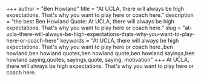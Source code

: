 +++
author = "Ben Howland"
title = "At UCLA, there will always be high expectations. That's why you want to play here or coach here."
description = "the best Ben Howland Quote: At UCLA, there will always be high expectations. That's why you want to play here or coach here."
slug = "at-ucla-there-will-always-be-high-expectations-thats-why-you-want-to-play-here-or-coach-here"
keywords = "At UCLA, there will always be high expectations. That's why you want to play here or coach here.,ben howland,ben howland quotes,ben howland quote,ben howland sayings,ben howland saying,quotes, sayings,quote, saying, motivation"
+++
At UCLA, there will always be high expectations. That's why you want to play here or coach here.
